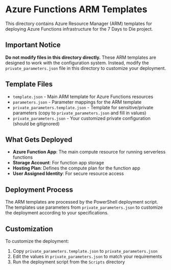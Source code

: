 # Azure Functions ARM Templates

This directory contains Azure Resource Manager (ARM) templates for deploying Azure Functions infrastructure for the 7 Days to Die project.

## Important Notice

**Do not modify files in this directory directly.** These ARM templates are designed to work with the configuration system. Instead, modify the `private_parameters.json` file in this directory to customize your deployment.

## Template Files

- `template.json` - Main ARM template for Azure Functions resources
- `parameters.json` - Parameter mappings for the ARM template
- `private_parameters.template.json` - Template for sensitive/private parameters (copy to `private_parameters.json` and fill in values)
- `private_parameters.json` - Your customized private configuration (should be gitignored)

## What Gets Deployed

- **Azure Function App**: The main compute resource for running serverless functions
- **Storage Account**: For function app storage
- **Hosting Plan**: Defines the compute plan for the function app
- **User Assigned Identity**: For secure resource access

## Deployment Process

The ARM templates are processed by the PowerShell deployment script. The templates use parameters from `private_parameters.json` to customize the deployment according to your specifications.

## Customization

To customize the deployment:
1. Copy `private_parameters.template.json` to `private_parameters.json`
2. Edit the values in `private_parameters.json` to match your requirements
3. Run the deployment script from the `Scripts` directory
